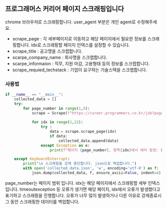 ## 프로그래머스 커리어 페이지 스크래핑입니다

chrome 브라우저로 스크래핑합니다.
user_agent 부분은 개인 agent로 수정해주세요.
- scrape_page : 각 세부페이지로 이동하고 해당 페이지에서 필요한 정보를 스크래핑합니다. idx로 스크래핑할 페이지 인덱스를 설정할 수 있습니다.
- scrape_title : 공고명을 스크랩합니다.
- scarpe_company_name : 회사명을 스크랩합니다.
- scarpe_informaion : 직무, 지원 마감, 고용형태 등의 정보를 스크랩합니다.
- scrape_requied_techstack : 기업이 요구하는 기술스택을 스크랩합니다.

### 사용법
```python
if __name__ == "__main__":
    collected_data = []
    try:
        for page_number in range(1,5):
            scrape = Scrape(f"https://career.programmers.co.kr/job?page={page_number}&order=recent")
            
            for idx in range(1,22):
                try :
                    data = scrape.scrape_page(idx)
                    if data:
                        collected_data.append(data)
                except Exception as e:
                    print(f"페이지 {page_number}, 항목{idx}에서 에러 발생: {e}")

    except KeyboardInterrupt:
        print("\n 스크래핑을 강제 중단합니다. json으로 백업합니다.")
        with open('collected_data.json', 'w', encoding='utf-8') as f:
            json.dump(collected_data, f, ensure_ascii=False, indent=4)
```
page_number는 페이지 범위 입니다.
idx는 해당 페이지에서 스크래핑할 세부 인덱스입니다.
timeoutexception 등 오류가 생기면 해당 페이지, idx에서 오류가 발생했다고 표기하고 스크래핑을 진행합니다.
오류가 너무 많이 발생하거나 다른 이유로 강제종료시 그 동안 스크래핑한 데이터를 백업합니다.
